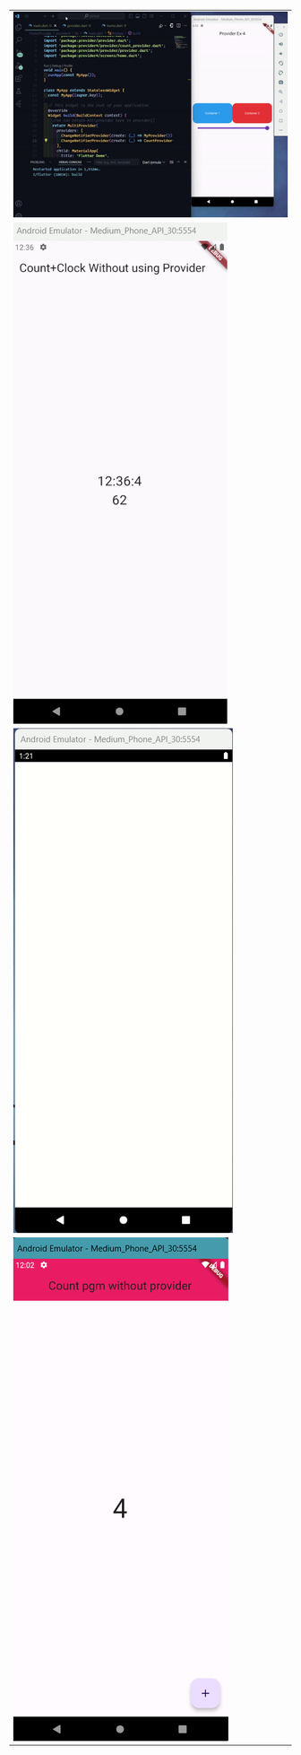 <table>
<tr>
    <td><img src="https://github.com/suraj-khot-19/img/blob/main/provider4.gif" alt="provider4"></td>
</tr>
<tr>
    <td><img src="https://github.com/suraj-khot-19/img/blob/main/provider2.gif" alt="provider2"></td>
</tr>
<tr>
    <td><img src="https://github.com/suraj-khot-19/img/blob/main/provider3.gif" alt="provider2"></td>
</tr>
<tr>
    <td><img src="https://github.com/suraj-khot-19/img/blob/main/provider1.png" alt="provider2"></td>
</tr>
</table>